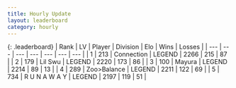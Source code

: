 ```yaml
---
title: Hourly Update
layout: leaderboard
category: hourly
---
```


{: .leaderboard}
| Rank | LV | Player | Division | Elo | Wins | Losses |
| --- | --- | --- | --- | --- | --- | --- |
| <span data-change="0">1</span> | 213 | <span title="ID: 539711">Connection</span> | LEGEND | <span data-change="0">2266</span> | <span data-change="0">215</span> | <span data-change="0">87</span> |
| <span data-change="0">2</span> | 179 | <span title="ID: 468342">Lil Swu</span> | LEGEND | <span data-change="0">2220</span> | <span data-change="0">173</span> | <span data-change="0">86</span> |
| <span data-change="0">3</span> | 100 | <span title="ID: 381526">Mayura</span> | LEGEND | <span data-change="0">2214</span> | <span data-change="0">89</span> | <span data-change="0">13</span> |
| <span data-change="0">4</span> | 289 | <span title="ID: 382502">Zoo&gt;Balance</span> | LEGEND | <span data-change="0">2211</span> | <span data-change="0">122</span> | <span data-change="0">69</span> |
| <span data-change="0">5</span> | 734 | <span title="ID: 66144">R U N A W A Y</span> | LEGEND | <span data-change="0">2197</span> | <span data-change="0">119</span> | <span data-change="0">51</span> |